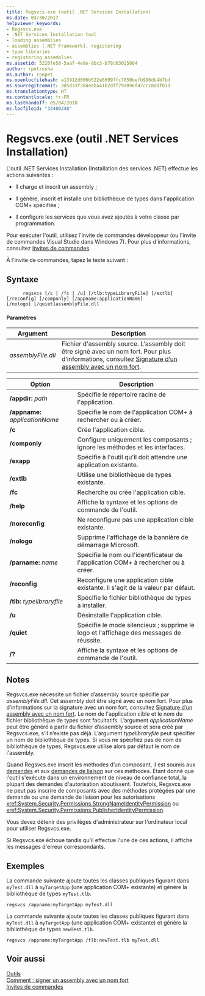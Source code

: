 ```yaml
---
title: Regsvcs.exe (outil .NET Services Installation)
ms.date: 03/30/2017
helpviewer_keywords:
- Regsvcs.exe
- .NET Services Installation tool
- loading assemblies
- assemblies [.NET Framework], registering
- type libraries
- registering assemblies
ms.assetid: 5220fe58-5aaf-4e8e-8bc3-b78c63025804
author: rpetrusha
ms.author: ronpet
ms.openlocfilehash: a13912d006b522e86997fc7850befb996db4b7bd
ms.sourcegitcommit: 3d5d33f384eeba41b2dff79d096f47ccc8d8f03d
ms.translationtype: HT
ms.contentlocale: fr-FR
ms.lasthandoff: 05/04/2018
ms.locfileid: "33400248"
---
```

# <a name="regsvcsexe-net-services-installation-tool"></a>Regsvcs.exe (outil .NET Services Installation)
L'outil .NET Services Installation (Installation des services .NET) effectue les actions suivantes :  
  
-   Il charge et inscrit un assembly ;  
  
-   Il génère, inscrit et installe une bibliothèque de types dans l'application COM+ spécifiée ;  
  
-   Il configure les services que vous avez ajoutés à votre classe par programmation.  
  
 Pour exécuter l'outil, utilisez l'invite de commandes développeur (ou l'invite de commandes Visual Studio dans Windows 7). Pour plus d'informations, consultez [Invites de commandes](../../../docs/framework/tools/developer-command-prompt-for-vs.md).  
  
 À l'invite de commandes, tapez le texte suivant :  
  
## <a name="syntax"></a>Syntaxe  
  
```  
      regsvcs [/c | /fc | /u] [/tlb:typeLibraryFile] [/extlb]  
[/reconfig] [/componly] [/appname:applicationName]  
[/nologo] [/quiet]assemblyFile.dll   
```  
  
#### <a name="parameters"></a>Paramètres  
  
|Argument|Description|  
|--------------|-----------------|  
|*assemblyFile.dll*|Fichier d'assembly source. L'assembly doit être signé avec un nom fort. Pour plus d’informations, consultez [Signature d’un assembly avec un nom fort](../../../docs/framework/app-domains/how-to-sign-an-assembly-with-a-strong-name.md).|  
  
|Option|Description|  
|------------|-----------------|  
|**/appdir:** *path*|Spécifie le répertoire racine de l'application.|  
|**/appname:** *applicationName*|Spécifie le nom de l'application COM+ à rechercher ou à créer.|  
|**/c**|Crée l'application cible.|  
|**/componly**|Configure uniquement les composants ; ignore les méthodes et les interfaces.|  
|**/exapp**|Spécifie à l'outil qu'il doit attendre une application existante.|  
|**/extlb**|Utilise une bibliothèque de types existante.|  
|**/fc**|Recherche ou crée l'application cible.|  
|**/help**|Affiche la syntaxe et les options de commande de l'outil.|  
|**/noreconfig**|Ne reconfigure pas une application cible existante.|  
|**/nologo**|Supprime l'affichage de la bannière de démarrage Microsoft.|  
|**/parname:** *name*|Spécifie le nom ou l'identificateur de l'application COM+ à rechercher ou à créer.|  
|**/reconfig**|Reconfigure une application cible existante. Il s'agit de la valeur par défaut.|  
|**/tlb:** *typelibraryfile*|Spécifie le fichier bibliothèque de types à installer.|  
|**/u**|Désinstalle l'application cible.|  
|**/quiet**|Spécifie le mode silencieux ; supprime le logo et l'affichage des messages de réussite.|  
|**/?**|Affiche la syntaxe et les options de commande de l'outil.|  
  
## <a name="remarks"></a>Notes  
 Regsvcs.exe nécessite un fichier d’assembly source spécifié par *assemblyFile.dll*. Cet assembly doit être signé avec un nom fort. Pour plus d’informations sur la signature avec un nom fort, consultez [Signature d’un assembly avec un nom fort](../../../docs/framework/app-domains/how-to-sign-an-assembly-with-a-strong-name.md). Le nom de l'application cible et le nom du fichier bibliothèque de types sont facultatifs. L’argument *applicationName* peut être généré à partir du fichier d’assembly source et sera créé par Regsvcs.exe, s’il n’existe pas déjà. L’argument *typelibraryfile* peut spécifier un nom de bibliothèque de types. Si vous ne spécifiez pas de nom de bibliothèque de types, Regsvcs.exe utilise alors par défaut le nom de l'assembly.  
  
 Quand Regsvcs.exe inscrit les méthodes d’un composant, il est soumis aux [demandes](http://msdn.microsoft.com/library/e5283e28-2366-4519-b27d-ef5c1ddc1f48) et aux [demandes de liaison](../../../docs/framework/misc/link-demands.md) sur ces méthodes. Étant donné que l'outil s'exécute dans un environnement de niveau de confiance total, la plupart des demandes d'autorisation aboutissent. Toutefois, Regsvcs.exe ne peut pas inscrire de composants avec des méthodes protégées par une demande ou une demande de liaison pour les autorisations <xref:System.Security.Permissions.StrongNameIdentityPermission> ou <xref:System.Security.Permissions.PublisherIdentityPermission>.  
  
 Vous devez détenir des privilèges d'administrateur sur l'ordinateur local pour utiliser Regsvcs.exe.  
  
 Si Regsvcs.exe échoue tandis qu'il effectue l'une de ces actions, il affiche les messages d'erreur correspondants.  
  
## <a name="examples"></a>Exemples  
 La commande suivante ajoute toutes les classes publiques figurant dans `myTest.dll` à `myTargetApp` (une application COM+ existante) et génère la bibliothèque de types `myTest.tlb`.  
  
```  
regsvcs /appname:myTargetApp myTest.dll  
```  
  
 La commande suivante ajoute toutes les classes publiques figurant dans `myTest.dll` à `myTargetApp` (une application COM+ existante) et génère la bibliothèque de types `newTest.tlb`.  
  
```  
regsvcs /appname:myTargetApp /tlb:newTest.tlb myTest.dll  
```  
  
## <a name="see-also"></a>Voir aussi  
 [Outils](../../../docs/framework/tools/index.md)  
 [Comment : signer un assembly avec un nom fort](../../../docs/framework/app-domains/how-to-sign-an-assembly-with-a-strong-name.md)  
 [Invites de commandes](../../../docs/framework/tools/developer-command-prompt-for-vs.md)
